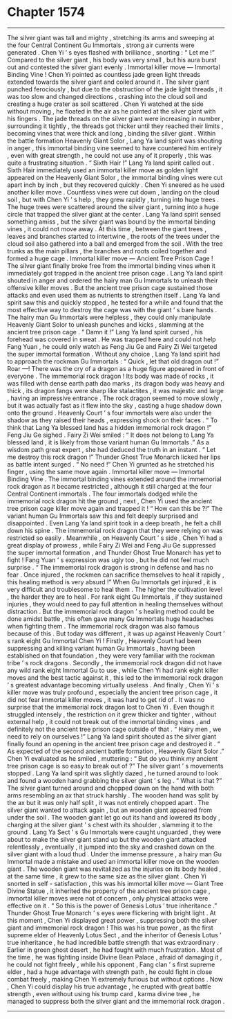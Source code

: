 
# Chapter 1574


---

The silver giant was tall and mighty , stretching its arms and sweeping at the four Central Continent Gu Immortals , strong air currents were generated .
Chen Yi ’ s eyes flashed with brilliance , snorting : “ Let me !”
Compared to the silver giant , his body was very small , but his aura burst out and contested the silver giant evenly .
Immortal killer move — Immortal Binding Vine !
Chen Yi pointed as countless jade green light threads extended towards the silver giant and coiled around it .
The silver giant punched ferociously , but due to the obstruction of the jade light threads , it was too slow and changed directions , crashing into the cloud soil and creating a huge crater as soil scattered .
Chen Yi watched at the side without moving , he floated in the air as he pointed at the silver giant with his fingers .
The jade threads on the silver giant were increasing in number , surrounding it tightly , the threads got thicker until they reached their limits , becoming vines that were thick and long , binding the silver giant .
Within the battle formation Heavenly Giant Solor , Lang Ya land spirit was shouting in anger , this immortal binding vine seemed to have countered him entirely , even with great strength , he could not use any of it properly , this was quite a frustrating situation .
“ Sixth Hair !” Lang Ya land spirit called out .
Sixth Hair immediately used an immortal killer move as golden light appeared on the Heavenly Giant Solor , the immortal binding vines were cut apart inch by inch , but they recovered quickly .
Chen Yi sneered as he used another killer move .
Countless vines were cut down , landing on the cloud soil , but with Chen Yi ’ s help , they grew rapidly , turning into huge trees .
The huge trees were scattered around the silver giant , turning into a huge circle that trapped the silver giant at the center .
Lang Ya land spirit sensed something amiss , but the silver giant was bound by the immortal binding vines , it could not move away .
At this time , between the giant trees , leaves and branches started to intertwine , the roots of the trees under the cloud soil also gathered into a ball and emerged from the soil . With the tree trunks as the main pillars , the branches and roots coiled together and formed a huge cage .
Immortal killer move — Ancient Tree Prison Cage !
The silver giant finally broke free from the immortal binding vines when it immediately got trapped in the ancient tree prison cage . Lang Ya land spirit shouted in anger and ordered the hairy man Gu Immortals to unleash their offensive killer moves .
But the ancient tree prison cage sustained those attacks and even used them as nutrients to strengthen itself .
Lang Ya land spirit saw this and quickly stopped , he tested for a while and found that the most effective way to destroy the cage was with the giant ’ s bare hands .
The hairy man Gu Immortals were helpless , they could only manipulate Heavenly Giant Solor to unleash punches and kicks , slamming at the ancient tree prison cage .
“ Damn it !” Lang Ya land spirit cursed , his forehead was covered in sweat . He was trapped here and could not help Fang Yuan , he could only watch as Feng Jiu Ge and Fairy Zi Wei targeted the super immortal formation .
Without any choice , Lang Ya land spirit had to approach the rockman Gu Immortals : “ Quick , let that old dragon out !”
Roar —!
There was the cry of a dragon as a huge figure appeared in front of everyone .
The immemorial rock dragon !
Its body was made of rocks , it was filled with dense earth path dao marks , its dragon body was heavy and thick , its dragon fangs were sharp like stalactites , it was majestic and large , having an impressive entrance .
The rock dragon seemed to move slowly , but it was actually fast as it flew into the sky , casting a huge shadow down onto the ground .
Heavenly Court ’ s four immortals were also under the shadow as they raised their heads , expressing shock on their faces .
“ To think that Lang Ya blessed land has a hidden immemorial rock dragon !” Feng Jiu Ge sighed .
Fairy Zi Wei smiled : “ It does not belong to Lang Ya blessed land , it is likely from those variant human Gu Immortals .”
As a wisdom path great expert , she had deduced the truth in an instant .
“ Let me destroy this rock dragon !” Thunder Ghost True Monarch licked her lips as battle intent surged .
“ No need !” Chen Yi grunted as he stretched his finger , using the same move again .
Immortal killer move — Immortal Binding Vine .
The immortal binding vines extended around the immemorial rock dragon as it became restricted , although it still charged at the four Central Continent immortals .
The four immortals dodged while the immemorial rock dragon hit the ground , next , Chen Yi used the ancient tree prison cage killer move again and trapped it !
“ How can this be ?!” The variant human Gu Immortals saw this and felt deeply surprised and disappointed .
Even Lang Ya land spirit took in a deep breath , he felt a chill down his spine .
The immemorial rock dragon that they were relying on was restricted so easily . Meanwhile , on Heavenly Court ’ s side , Chen Yi had a great display of prowess , while Fairy Zi Wei and Feng Jiu Ge suppressed the super immortal formation , and Thunder Ghost True Monarch has yet to fight !
Fang Yuan ’ s expression was ugly too , but he did not feel much surprise .
“ The immemorial rock dragon is strong in defense and has no fear . Once injured , the rockmen can sacrifice themselves to heal it rapidly , this healing method is very absurd !”
When Gu Immortals get injured , it is very difficult and troublesome to heal them . The higher the cultivation level , the harder they are to heal .
For rank eight Gu Immortals , if they sustained injuries , they would need to pay full attention in healing themselves without distraction . But the immemorial rock dragon ’ s healing method could be done amidst battle , this often gave many Gu Immortals huge headaches when fighting them .
The immemorial rock dragon was also famous because of this .
But today was different , it was up against Heavenly Court ’ s rank eight Gu Immortal Chen Yi !
Firstly , Heavenly Court had been suppressing and killing variant human Gu Immortals , having been established on that foundation , they were very familiar with the rockman tribe ’ s rock dragons .
Secondly , the immemorial rock dragon did not have any wild rank eight Immortal Gu to use , while Chen Yi had rank eight killer moves and the best tactic against it , this led to the immemorial rock dragon ’ s greatest advantage becoming virtually useless .
And finally , Chen Yi ’ s killer move was truly profound , especially the ancient tree prison cage , it did not fear immortal killer moves , it was hard to get rid of .
It was no surprise that the immemorial rock dragon lost to Chen Yi .
Even though it struggled intensely , the restriction on it grew thicker and tighter , without external help , it could not break out of the immortal binding vines , and definitely not the ancient tree prison cage outside of that .
“ Hairy men , we need to rely on ourselves !” Lang Ya land spirit shouted as the silver giant finally found an opening in the ancient tree prison cage and destroyed it .
“ As expected of the second ancient battle formation , Heavenly Giant Solor .” Chen Yi evaluated as he smiled , muttering : “ But do you think my ancient tree prison cage is so easy to break out of ?”
The silver giant ’ s movements stopped .
Lang Ya land spirit was slightly dazed , he turned around to look and found a wooden hand grabbing the silver giant ’ s leg .
“ What is that ?” The silver giant turned around and chopped down on the hand with both arms resembling an ax that struck harshly .
The wooden hand was split by the ax but it was only half split , it was not entirely chopped apart .
The silver giant wanted to attack again , but an wooden giant appeared from under the soil .
The wooden giant let go out its hand and lowered its body , charging at the silver giant ’ s chest with its shoulder , slamming it to the ground .
Lang Ya Sect ’ s Gu Immortals were caught unguarded , they were about to make the silver giant stand up but the wooden giant attacked relentlessly , eventually , it jumped into the sky and crashed down on the silver giant with a loud thud .
Under the immense pressure , a hairy man Gu Immortal made a mistake and used an immortal killer move on the wooden giant .
The wooden giant was revitalized as the injuries on its body healed , at the same time , it grew to the same size as the silver giant .
Chen Yi snorted in self - satisfaction , this was his immortal killer move — Giant Tree Divine Statue , it inherited the property of the ancient tree prison cage , immortal killer moves were not of concern , only physical attacks were effective on it .
“ So this is the power of Genesis Lotus ’ true inheritance .” Thunder Ghost True Monarch ’ s eyes were flickering with bright light .
At this moment , Chen Yi displayed great power , suppressing both the silver giant and immemorial rock dragon !
This was his true power , as the first supreme elder of Heavenly Lotus Sect , and the inheritor of Genesis Lotus ’ true inheritance , he had incredible battle strength that was extraordinary .
Earlier in green ghost desert , he had fought with much frustration . Most of the time , he was fighting inside Divine Bean Palace , afraid of damaging it , he could not fight freely , while his opponent , Fang clan ’ s first supreme elder , had a huge advantage with strength path , he could fight in close combat freely , making Chen Yi extremely furious but without options .
Now , Chen Yi could display his true advantage , he erupted with great battle strength , even without using his trump card , karma divine tree , he managed to suppress both the silver giant and the immemorial rock dragon .

---

